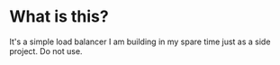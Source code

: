 # What is this?
It's a simple load balancer I am building in my spare time just as a side project. Do not use.